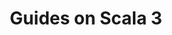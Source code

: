 ---
layout: inner-page-documentation
title: Guides on Scala 3
language: ja
namespace: root
scala3: true
discourse: true
---